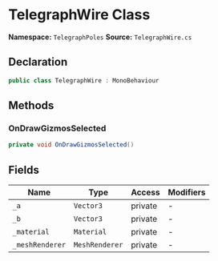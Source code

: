 # TelegraphWire Class

**Namespace:** `TelegraphPoles`
**Source:** `TelegraphWire.cs`

## Declaration

```csharp
public class TelegraphWire : MonoBehaviour
```

## Methods

### OnDrawGizmosSelected

```csharp
private void OnDrawGizmosSelected()
```

## Fields

| Name | Type | Access | Modifiers |
|------|------|--------|-----------|
| `_a` | `Vector3` | private | - |
| `_b` | `Vector3` | private | - |
| `_material` | `Material` | private | - |
| `_meshRenderer` | `MeshRenderer` | private | - |

